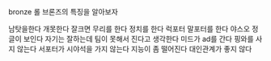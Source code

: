 bronze
롤 브론즈의 특징을 알아보자

남탓을한다
개못한다
잘크면 무리를 한다
정치를 한다
럭포터 말포터를 한다
야스오 정글이 보인다
자기는 잘하는데 팀이 못해서 진다고 생각한다
미드가 ad를 간다
핑와를 사지 않는다
서포터가 시야석을 가지 않는다
지능이 좀 떨어진다
대인관계가 좋지 않다
